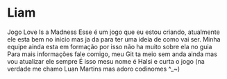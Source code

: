 # Liam
Jogo Love Is a Madness
Esse é um jogo que eu estou criando, atualmente ele esta bem no inicio mas ja da para ter uma ideia de como vai ser.
Minha equipe ainda esta em formação por isso não ha muito sobre ela no guia
Para mais informações fale comigo, meu Git ta meio sem anda ainda mas vou atualizar ele sempre
É isso mesu nome é Halsi e curta o jogo (na verdade me chamo Luan Martins mas adoro codinomes ^_~)

